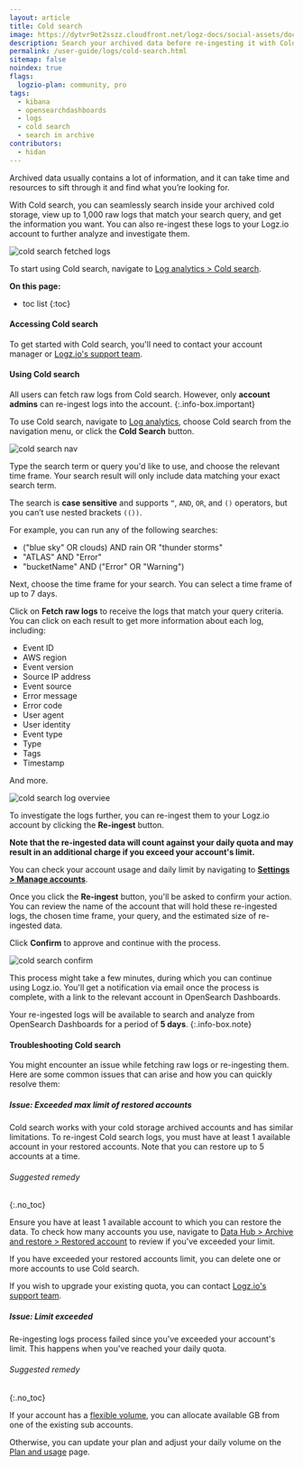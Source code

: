 ```yaml
---
layout: article
title: Cold search
image: https://dytvr9ot2sszz.cloudfront.net/logz-docs/social-assets/docs-social.jpg
description: Search your archived data before re-ingesting it with Cold search
permalink: /user-guide/logs/cold-search.html
sitemap: false 
noindex: true
flags:
  logzio-plan: community, pro
tags:
  - kibana
  - opensearchdashboards
  - logs
  - cold search
  - search in archive
contributors:
  - hidan
---
```



Archived data usually contains a lot of information, and it can take time and resources to sift through it and find what you’re looking for.

With Cold search, you can seamlessly search inside your archived cold storage, view up to 1,000 raw logs that match your search query, and get the information you want. You can also re-ingest these logs to your Logz.io account to further analyze and investigate them.


![cold search fetched logs](https://dytvr9ot2sszz.cloudfront.net/logz-docs/cold-search/cold-search-close-up.png)

To start using Cold search, navigate to [Log analytics > Cold search](https://app.logz.io/#/dashboard/osd/discover/).



**On this page:**

* toc list
{:toc}

<!-- ### Cold search overview

Once you've [set up an AWS S3 archive](/user-guide/archive-and-restore/configure-archiving.html) and granted the relevant Cold search permissions, you can start using the feature from the main Log analytics dashboard.

Click on the Cold search button to open the relevant screen. 

-->

#### Accessing Cold search

To get started with Cold search, you'll need to contact your account manager or [Logz.io's support team](mailto:help@logz.io).

#### Using Cold search

All users can fetch raw logs from Cold search. However, only **account admins** can re-ingest logs into the account.
{:.info-box.important}

To use Cold search, navigate to [Log analytics](https://app.logz.io/#/dashboard/osd/discover/), choose Cold search from the navigation menu, or click the **Cold Search** button.

![cold search nav](https://dytvr9ot2sszz.cloudfront.net/logz-docs/cold-search/cold-search-from-nav.png)


Type the search term or query you'd like to use, and choose the relevant time frame. Your search result will only include data matching your exact search term.

The search is **case sensitive** and supports `“`, `AND`, `OR`, and `()` operators, but you can’t use nested brackets `(())`.

For example, you can run any of the following searches:

* ("blue sky" OR clouds) AND rain OR "thunder storms"
* "ATLAS" AND "Error"
* "bucketName" AND ("Error" OR "Warning")


Next, choose the time frame for your search. You can select a time frame of up to 7 days.

Click on **Fetch raw logs** to receive the logs that match your query criteria. You can click on each result to get more information about each log, including:

* Event ID
* AWS region
* Event version
* Source IP address
* Event source
* Error message
* Error code
* User agent 
* User identity
* Event type
* Type
* Tags
* Timestamp

And more.

![cold search log overviee](https://dytvr9ot2sszz.cloudfront.net/logz-docs/cold-search/cold-search-log-results.png)

To investigate the logs further, you can re-ingest them to your Logz.io account by clicking the **Re-ingest** button.


**Note that the re-ingested data will count against your daily quota and may result in an additional charge if you exceed your account's limit.**

You can check your account usage and daily limit by navigating to [**Settings > Manage accounts**](https://app.logz.io/#/dashboard/settings/manage-accounts).

Once you click the **Re-ingest** button, you'll be asked to confirm your action. You can review the name of the account that will hold these re-ingested logs, the chosen time frame, your query, and the estimated size of re-ingested data. 

Click **Confirm** to approve and continue with the process. 

![cold search confirm](https://dytvr9ot2sszz.cloudfront.net/logz-docs/cold-search/confirmation-message.png)

This process might take a few minutes, during which you can continue using Logz.io. You'll get a notification via email once the process is complete, with a link to the relevant account in OpenSearch Dashboards.

Your re-ingested logs will be available to search and analyze from OpenSearch Dashboards for a period of **5 days**.
{:.info-box.note}


#### Troubleshooting Cold search

You might encounter an issue while fetching raw logs or re-ingesting them. Here are some common issues that can arise and how you can quickly resolve them:

##### Issue: Exceeded max limit of restored accounts

Cold search works with your cold storage archived accounts and has similar limitations. To re-ingest Cold search logs, you must have at least 1 available account in your restored accounts. Note that you can restore up to 5 accounts at a time.

###### Suggested remedy
{:.no_toc}

Ensure you have at least 1 available account to which you can restore the data. To check how many accounts you use, navigate to [Data Hub > Archive and restore > Restored account](https://app.logz.io/#/dashboard/tools/archive-and-restore) to review if you've exceeded your limit.

If you have exceeded your restored accounts limit, you can delete one or more accounts to use Cold search. 

If you wish to upgrade your existing quota, you can contact [Logz.io's support team](mailto:help@logz.io).


##### Issue: Limit exceeded

Re-ingesting logs process failed since you've exceeded your account's limit. This happens when you've reached your daily quota.

###### Suggested remedy
{:.no_toc}

If your account has a [flexible volume](/user-guide/accounts/flexible-volume.html), you can allocate available GB from one of the existing sub accounts.

Otherwise, you can update your plan and adjust your daily volume on the [Plan and usage](https://app.logz.io/#/dashboard/settings/plan-and-billing/plan) page.


<!-- ###### Additional resources
{:.no_toc}

* [Read more](https://logz.io/blog/kibana-advanced/) about creating and running advanced searches in OpenSearch Dashboards.  -->